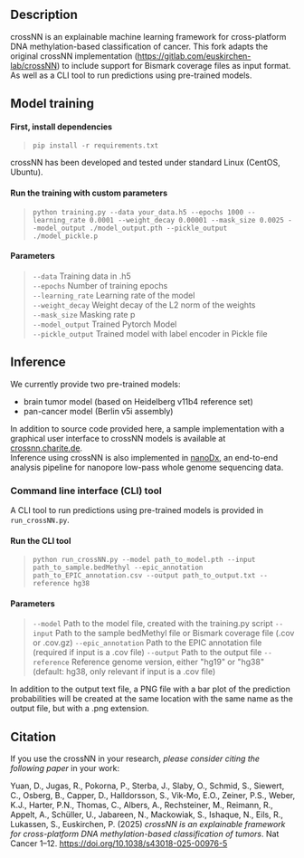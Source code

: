 
## Description
crossNN is an explainable machine learning framework for cross-platform DNA methylation-based classification of cancer. This fork adapts the original crossNN implementation (https://gitlab.com/euskirchen-lab/crossNN) to include support for Bismark coverage files as input format. As well as a CLI tool to run predictions using pre-trained models.

## Model training

#### First, install dependencies
>`pip install -r requirements.txt`

crossNN has been developed and tested under standard Linux (CentOS, Ubuntu).

#### Run the training with custom parameters
> `python training.py --data your_data.h5 --epochs 1000 --learning_rate 0.0001 --weight_decay 0.00001 --mask_size 0.0025 --model_output ./model_output.pth --pickle_output ./model_pickle.p`

#### Parameters
> `--data`  Training data in .h5  
> `--epochs`    Number of training epochs  
> `--learning_rate` Learning rate of the model   
> `--weight_decay` Weight decay of the L2 norm of the weights  
> `--mask_size` Masking rate p  
> `--model_output` Trained Pytorch Model    
> `--pickle_output` Trained model with label encoder in Pickle file  

## Inference

We currently provide two pre-trained models:
- brain tumor model (based on Heidelberg v11b4 reference set)
- pan-cancer model (Berlin v5i assembly)

In addition to source code provided here, a sample implementation with a graphical user interface to crossNN models is available at [crossnn.charite.de](https://crossnn.charite.de).   
Inference using crossNN is also implemented in [nanoDx](https://gitlab.com/pesk/nanoDx), an end-to-end analysis pipeline for nanopore low-pass whole genome sequencing data.

### Command line interface (CLI) tool
A CLI tool to run predictions using pre-trained models is provided in `run_crossNN.py`.
#### Run the CLI tool
> `python run_crossNN.py --model path_to_model.pth --input path_to_sample.bedMethyl --epic_annotation path_to_EPIC_annotation.csv --output path_to_output.txt --reference hg38`

#### Parameters
> `--model`  Path to the model file, created with the training.py script
> `--input`  Path to the sample bedMethyl file or Bismark coverage file (.cov or .cov.gz)
> `--epic_annotation` Path to the EPIC annotation file (required if input is a .cov file)
> `--output` Path to the output file
> `--reference` Reference genome version, either "hg19" or "hg38" (default: hg38, only relevant if input is a .cov file)

In addition to the output text file, a PNG file with a bar plot of the prediction probabilities will be created at the same location with the same name as the output file, but with a .png extension.

## Citation
If you use the crossNN in your research, _please consider citing the following paper_ in your work:

Yuan, D., Jugas, R., Pokorna, P., Sterba, J., Slaby, O., Schmid, S., Siewert, C., Osberg, B., Capper, D., Halldorsson, S., Vik-Mo, E.O., Zeiner, P.S., Weber, K.J., Harter, P.N., Thomas, C., Albers, A., Rechsteiner, M., Reimann, R., Appelt, A., Schüller, U., Jabareen, N., Mackowiak, S., Ishaque, N., Eils, R., Lukassen, S., Euskirchen, P. (2025) _crossNN is an explainable framework for cross-platform DNA methylation-based classification of tumors_. Nat Cancer 1–12. https://doi.org/10.1038/s43018-025-00976-5


